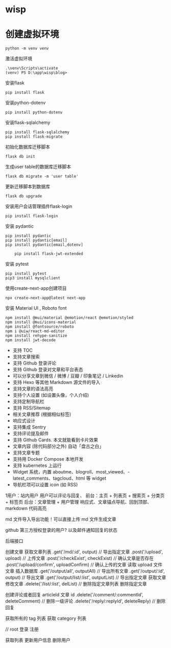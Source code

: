 # wisp

# 创建虚拟环境

    python -m venv venv


激活虚拟环境

    .\venv\Scripts\activate
    (venv) PS D:\app\wisp\blog>

安装flask

    pip install flask

安装python-dotenv

    pip install python-dotenv

安装flask-sqlalchemy

    pip install flask-sqlalchemy
    pip install flask-migrate

初始化数据库迁移脚本

    flask db init

生成user table的数据库迁移脚本

    flask db migrate -m 'user table'

更新迁移脚本到数据库

    flask db upgrade

安装用户会话管理插件flask-login

    pip install flask-login

安装 pydantic

    pip install pydantic
    pip install pydantic[email]
    pip install pydantic[email,dotenv]

        pip install flask-jwt-extended

安装 pytest

    pip install pytest
    pip3 install mysqlclient

使用create-next-app创建项目

    npx create-next-app@latest next-app

安装  Material UI ,  Roboto font


    npm install @mui/material @emotion/react @emotion/styled
    npm install @mui/icons-material
    npm install @fontsource/roboto
    npm i @uiw/react-md-editor
    npm install rehype-sanitize
    npm install jwt-decode

<!-- - 可以通过后台对文章、标签等做增删改查 -->
<!-- - 后台支持 Markdown 编辑 / 预览 -->
<!-- - 支持代码语法高亮 -->
- 支持 TOC
- 支持文章搜索
- 支持 Github 登录评论
- 支持 Github 登录对文章和平台表态
- 可以分享文章到微信 / 微博 / 豆瓣 / 印象笔记 / Linkedin
- 支持 Hexo 等其他 Markdown 源文件的导入
- 支持文章的语法高亮
- 支持个人设置 (如设置头像，个人介绍)
- 支持定制导航栏
- 支持 RSS/Sitemap
- 相关文章推荐 (根据相似标签)
- 响应式设计
- 支持集成 Sentry
- 支持评论提及邮件
- 支持 Github Cards. 本文就能看到卡片效果
- 文章内容 (除代码部分之外) 自动「盘古之白」
- 支持文章专题
- 支持用 Docker Compose 本地开发
- 支持 kubernetes 上运行
- Widget 系统，内置 aboutme、blogroll、most_viewed、- latest_comments、tagcloud、html 等 widget
- 导航栏项可以设置 icon (如 RSS)


1用户：站内用户
用户可以评论与回复、
 前台：主页 + 列表页 + 搜索页 + 分类页 + 标签页
 后台：文章管理 + 用户管理
 响应式、文章锚点导航、回到顶部、markdown 代码高亮
 
 md 文件导入导出功能！可以直接上传 md 文件生成文章

 github 第三方授权登录的用户?
 以及邮件通知回复的状态



后端接口

创建文章
获取文章列表
  .get('/md/:id', output) // 导出指定文章
  .post('/upload', upload) // 上传文章
  .post('/checkExist', checkExist) // 确认文章是否存在
  .post('/upload/confirm', uploadConfirm) // 确认上传的文章 读取 upload 文件文章 插入数据库
  .get('/output/all', outputAll) // 导出所有文章
  .get('/output/:id', output) // 导出文章
  .get('/output/list/:list', outputList) // 导出指定文章
获取文章
修改文章
  .delete('/list/:list', delList) // 删除指定文章列表
删除指定文章

创建评论或者回复 articleId 文章 id
  .delete('/comment/:commentId', deleteComment) // 删除一级评论
  .delete('/reply/:replyId', deleteReply) // 删除回复

获取所有的 tag 列表
获取 category 列表

// root
登录
注册


获取列表
更新用户信息
删除用户